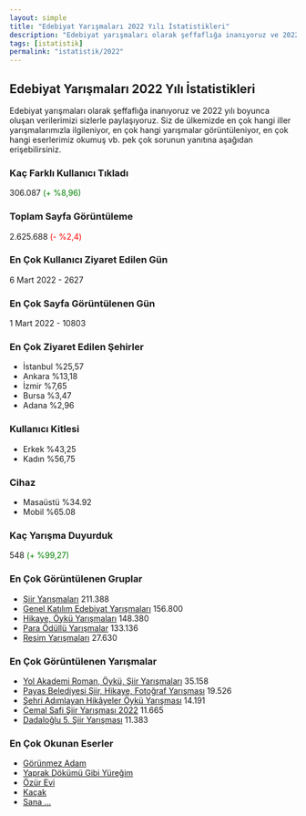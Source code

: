```yaml
---
layout: simple
title: "Edebiyat Yarışmaları 2022 Yılı İstatistikleri"
description: "Edebiyat yarışmaları olarak şeffaflığa inanıyoruz ve 2022 yılı boyunca oluşan verilerimizi sizlerle paylaşıyoruz. Siz de ülkemizde en çok hangi iller yarışmalarımızla ilgileniyor, en çok hangi yarışmalar görüntüleniyor, en çok hangi eserlerimiz okumuş vb. pek çok sorunun yanıtına aşağıdan erişebilirsiniz."
tags: [istatistik]
permalink: "istatistik/2022"
---
```


## Edebiyat Yarışmaları 2022 Yılı İstatistikleri

Edebiyat yarışmaları olarak şeffaflığa inanıyoruz ve 2022 yılı boyunca oluşan verilerimizi sizlerle paylaşıyoruz. Siz de ülkemizde en çok hangi iller yarışmalarımızla ilgileniyor, en çok hangi yarışmalar görüntüleniyor, en çok hangi eserlerimiz okumuş vb. pek çok sorunun yanıtına aşağıdan erişebilirsiniz.  

### Kaç Farklı Kullanıcı Tıkladı
306.087 <span style="color:green">(+ %8,96)</span>

### Toplam Sayfa Görüntüleme
2.625.688 <span style="color:red">(- %2,4)</span>

### En Çok Kullanıcı Ziyaret Edilen Gün
6 Mart 2022 - 2627

### En Çok Sayfa Görüntülenen Gün
1 Mart 2022 - 10803

### En Çok Ziyaret Edilen Şehirler
- İstanbul %25,57
- Ankara %13,18
- İzmir %7,65
- Bursa %3,47
- Adana %2,96

### Kullanıcı Kitlesi
- Erkek %43,25
- Kadın %56,75

### Cihaz
- Masaüstü %34.92
- Mobil %65.08

### Kaç Yarışma Duyurduk
548 <span style="color:green">(+ %99,27)</span>

### En Çok Görüntülenen Gruplar
- [Şiir Yarışmaları](https://edebiyatyarismalari.com/siir-yarismalari/) 211.388
- [Genel Katılım Edebiyat Yarışmaları](https://edebiyatyarismalari.com/genel-edebiyat-yarismalari/) 156.800
- [Hikaye, Öykü Yarışmaları](https://edebiyatyarismalari.com/hikaye-yarismalari/) 148.380
- [Para Ödüllü Yarışmalar](https://edebiyatyarismalari.com/para-odullu-yarismalar/) 133.136
- [Resim Yarışmaları](https://edebiyatyarismalari.com/resim-yarismalari/) 27.630

### En Çok Görüntülenen Yarışmalar
- [Yol Akademi Roman, Öykü, Şiir Yarışmaları](https://edebiyatyarismalari.com/yol-akademi-roman-oyku-siir-yarismasi) 35.158
- [Payas Belediyesi Şiir, Hikaye, Fotoğraf Yarışması](https://edebiyatyarismalari.com/payas-siir-hikaye-fotograf-yarismasi) 19.526
- [Şehri Adımlayan Hikâyeler Öykü Yarışması](https://edebiyatyarismalari.com/sehri-adimlayan-hikayeler-oyku-yarismasi) 14.191
- [Cemal Safi Şiir Yarışması 2022](https://edebiyatyarismalari.com/cemal-safi-siir-yarismasi-2022) 11.665
- [Dadaloğlu 5. Şiir Yarışması](https://edebiyatyarismalari.com/dadaloglu-5-siir-yarismasi) 11.383

### En Çok Okunan Eserler
- [Görünmez Adam](https://edebiyatyarismalari.com/blog/gorunmez-adam)
- [Yaprak Dökümü Gibi Yüreğim](https://edebiyatyarismalari.com/blog/yaprak-dokumu-gibi-yuregim)
- [Özür Evi](https://edebiyatyarismalari.com/blog/ozur-evi)
- [Kaçak](https://edebiyatyarismalari.com/blog/kacak)
- [Sana …](https://edebiyatyarismalari.com/blog/sana)
